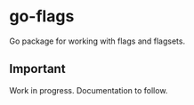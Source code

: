 # go-flags

Go package for working with flags and flagsets.

## Important

Work in progress. Documentation to follow.